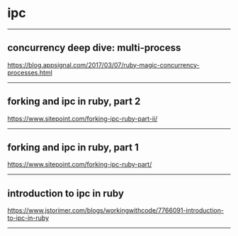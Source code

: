 # ipc

---

## concurrency deep dive: multi-process

https://blog.appsignal.com/2017/03/07/ruby-magic-concurrency-processes.html

---

## forking and ipc in ruby, part 2

https://www.sitepoint.com/forking-ipc-ruby-part-ii/

---

## forking and ipc in ruby, part 1

https://www.sitepoint.com/forking-ipc-ruby-part/

---

## introduction to ipc in ruby

https://www.jstorimer.com/blogs/workingwithcode/7766091-introduction-to-ipc-in-ruby

---

